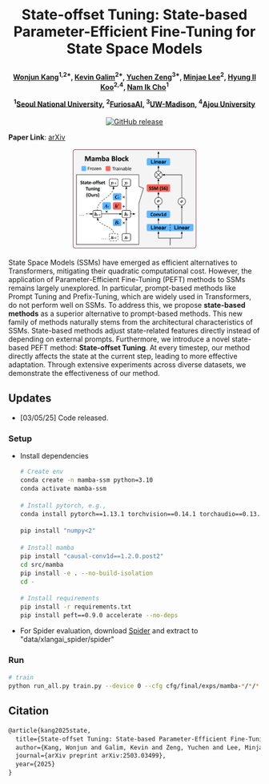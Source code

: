 <h1 align="center"> <p>State-offset Tuning: State-based Parameter-Efficient Fine-Tuning for State Space Models</p></h1>
<h4 align="center">
    <p>
      <a href="https://scholar.google.com/citations?user=Q-ARWkwAAAAJ&hl=eh" target="_blank">Wonjun Kang</a><sup>1,2*</sup>, <a href="https://scholar.google.com/citations?user=G1EpeWYAAAAJ&hl=en" target="_blank">Kevin Galim</a><sup>2*</sup>, <a href="https://yzeng58.github.io/zyc_cv/" target="_blank">Yuchen Zeng</a><sup>3*</sup>, <a href="https://scholar.google.com/citations?user=XJXKp60AAAAJ&hl=en" target="_blank">Minjae Lee</a><sup>2</sup>, <a href="http://cvml.ajou.ac.kr/wiki/index.php/Professor" target="_blank">Hyung Il Koo</a><sup>2,4</sup>, <a href="https://ece.snu.ac.kr/en/research-faculty/faculty/fulltime?md=view&profid=p041" target="_blank">Nam Ik Cho</a><sup>1</sup>
  </p>
  <p>
    <sup>1</sup><a href="https://en.snu.ac.kr/index.html" target="_blank">Seoul National University</a>, <sup>2</sup><a href="https://furiosa.ai/" target="_blank">FuriosaAI</a>, <sup>3</sup><a href="https://www.wisc.edu/" target="_blank">UW-Madison</a>, <sup>4</sup><a href="https://www.ajou.ac.kr/en/index.do" target="_blank">Ajou University</a>
   </p>
    </h4>

<p align="center">
    <a href="https://arxiv.org/abs/2503.03499">
        <img alt="GitHub release" src="https://img.shields.io/badge/arXiv-2503.03499-b31b1b.svg">
    </a>
</p>


**Paper Link**: [arXiv](https://arxiv.org/abs/2503.03499)

<p align="center">
  <img src="docs/images/teaser.png" width="50%">
</p>

State Space Models (SSMs) have emerged as efficient alternatives to Transformers, mitigating their quadratic computational cost. However, the application of Parameter-Efficient Fine-Tuning (PEFT) methods to SSMs remains largely unexplored. In particular, prompt-based methods like Prompt Tuning and Prefix-Tuning, which are widely used in Transformers, do not perform well on SSMs. To address this, we propose **state-based methods** as a superior alternative to prompt-based methods. This new family of methods naturally stems from the architectural characteristics of SSMs. State-based methods adjust state-related features directly instead of depending on external prompts. Furthermore, we introduce a novel state-based PEFT method: **State-offset Tuning**. At every timestep, our method directly affects the state at the current step, leading to more effective adaptation. Through extensive experiments across diverse datasets, we demonstrate the effectiveness of our method.

## Updates

* [03/05/25] Code released.

### Setup
- Install dependencies
    ```bash
    # Create env
    conda create -n mamba-ssm python=3.10
    conda activate mamba-ssm

    # Install pytorch, e.g.,
    conda install pytorch==1.13.1 torchvision==0.14.1 torchaudio==0.13.1 pytorch-cuda=11.6 -c pytorch -c nvidia

    pip install "numpy<2"

    # Install mamba
    pip install "causal-conv1d==1.2.0.post2"
    cd src/mamba
    pip install -e . --no-build-isolation
    cd -

    # Install requirements
    pip install -r requirements.txt
    pip install peft==0.9.0 accelerate --no-deps
    ```

- For Spider evaluation, download [Spider](https://drive.usercontent.google.com/download?id=1403EGqzIDoHMdQF4c9Bkyl7dZLZ5Wt6J&export=download&authuser=1) and extract to "data/xlangai_spider/spider"

### Run
```bash
# train
python run_all.py train.py --device 0 --cfg cfg/final/exps/mamba-*/*/*.yaml
```

## Citation
```tex
@article{kang2025state,
  title={State-offset Tuning: State-based Parameter-Efficient Fine-Tuning for State Space Models},
  author={Kang, Wonjun and Galim, Kevin and Zeng, Yuchen and Lee, Minjae and Koo, Hyung Il and Cho, Nam Ik},
  journal={arXiv preprint arXiv:2503.03499},
  year={2025}
}
```
